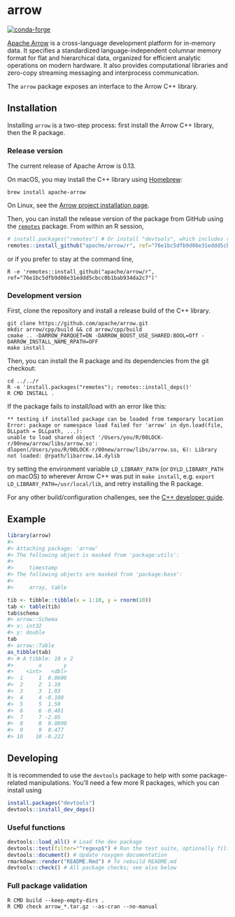 
<!-- README.md is generated from README.Rmd. Please edit that file -->

# arrow

[![conda-forge](https://img.shields.io/conda/vn/conda-forge/r-arrow.svg)](https://anaconda.org/conda-forge/r-arrow)

[Apache Arrow](https://arrow.apache.org/) is a cross-language
development platform for in-memory data. It specifies a standardized
language-independent columnar memory format for flat and hierarchical
data, organized for efficient analytic operations on modern hardware. It
also provides computational libraries and zero-copy streaming messaging
and interprocess communication.

The `arrow` package exposes an interface to the Arrow C++ library.

## Installation

Installing `arrow` is a two-step process: first install the Arrow C++
library, then the R package.

### Release version

The current release of Apache Arrow is 0.13.

On macOS, you may install the C++ library using
[Homebrew](https://brew.sh/):

``` shell
brew install apache-arrow
```

On Linux, see the [Arrow project installation
page](http://arrow.apache.org/install/).

Then, you can install the release version of the package from GitHub
using the [`remotes`](https://remotes.r-lib.org/) package. From within
an R session,

``` r
# install.packages("remotes") # Or install "devtools", which includes remotes
remotes::install_github("apache/arrow/r", ref="76e1bc5dfb9d08e31eddd5cbcc0b1bab934da2c7")
```

or if you prefer to stay at the command line,

``` shell
R -e 'remotes::install_github("apache/arrow/r", ref="76e1bc5dfb9d08e31eddd5cbcc0b1bab934da2c7")'
```

### Development version

First, clone the repository and install a release build of the C++
library.

``` shell
git clone https://github.com/apache/arrow.git
mkdir arrow/cpp/build && cd arrow/cpp/build
cmake .. -DARROW_PARQUET=ON -DARROW_BOOST_USE_SHARED:BOOL=Off -DARROW_INSTALL_NAME_RPATH=OFF
make install
```

Then, you can install the R package and its dependencies from the git
checkout:

``` shell
cd ../../r
R -e 'install.packages("remotes"); remotes::install_deps()'
R CMD INSTALL .
```

If the package fails to install/load with an error like this:

    ** testing if installed package can be loaded from temporary location
    Error: package or namespace load failed for 'arrow' in dyn.load(file, DLLpath = DLLpath, ...):
    unable to load shared object '/Users/you/R/00LOCK-r/00new/arrow/libs/arrow.so':
    dlopen(/Users/you/R/00LOCK-r/00new/arrow/libs/arrow.so, 6): Library not loaded: @rpath/libarrow.14.dylib

try setting the environment variable `LD_LIBRARY_PATH` (or
`DYLD_LIBRARY_PATH` on macOS) to wherever Arrow C++ was put in `make
install`, e.g. `export LD_LIBRARY_PATH=/usr/local/lib`, and retry
installing the R package.

For any other build/configuration challenges, see the [C++ developer
guide](http://arrow.apache.org/docs/developers/cpp.html#building).

## Example

``` r
library(arrow)
#> 
#> Attaching package: 'arrow'
#> The following object is masked from 'package:utils':
#> 
#>     timestamp
#> The following objects are masked from 'package:base':
#> 
#>     array, table

tib <- tibble::tibble(x = 1:10, y = rnorm(10))
tab <- table(tib)
tab$schema
#> arrow::Schema 
#> x: int32
#> y: double
tab
#> arrow::Table
as_tibble(tab)
#> # A tibble: 10 x 2
#>        x       y
#>    <int>   <dbl>
#>  1     1  0.0606
#>  2     2  1.18  
#>  3     3  1.03  
#>  4     4 -0.188 
#>  5     5  1.59  
#>  6     6 -0.481 
#>  7     7 -2.05  
#>  8     8  0.0890
#>  9     9  0.477 
#> 10    10 -0.222
```

## Developing

It is recommended to use the `devtools` package to help with some
package-related manipulations. You’ll need a few more R packages, which
you can install using

``` r
install.packages("devtools")
devtools::install_dev_deps()
```

### Useful functions

``` r
devtools::load_all() # Load the dev package
devtools::test(filter="^regexp$") # Run the test suite, optionally filtering file names
devtools::document() # Update roxygen documentation
rmarkdown::render("README.Rmd") # To rebuild README.md
devtools::check() # All package checks; see also below
```

### Full package validation

``` shell
R CMD build --keep-empty-dirs .
R CMD check arrow_*.tar.gz --as-cran --no-manual
```
